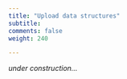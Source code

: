 ```yaml
---
title: "Upload data structures"
subtitle: 
comments: false
weight: 240

---
```


*under construction...*
